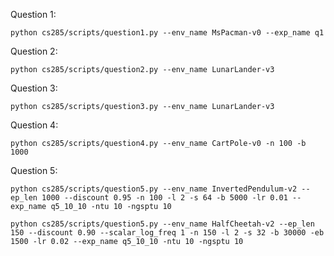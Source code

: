 Question 1: 
```
python cs285/scripts/question1.py --env_name MsPacman-v0 --exp_name q1
```
Question 2: 
```
python cs285/scripts/question2.py --env_name LunarLander-v3
```
Question 3: 
```
python cs285/scripts/question3.py --env_name LunarLander-v3
```
Question 4: 
```
python cs285/scripts/question4.py --env_name CartPole-v0 -n 100 -b 1000
```
Question 5: 
```
python cs285/scripts/question5.py --env_name InvertedPendulum-v2 --ep_len 1000 --discount 0.95 -n 100 -l 2 -s 64 -b 5000 -lr 0.01 --exp_name q5_10_10 -ntu 10 -ngsptu 10
```
```
python cs285/scripts/question5.py --env_name HalfCheetah-v2 --ep_len 150 --discount 0.90 --scalar_log_freq 1 -n 150 -l 2 -s 32 -b 30000 -eb 1500 -lr 0.02 --exp_name q5_10_10 -ntu 10 -ngsptu 10
```

